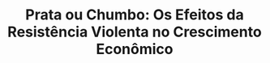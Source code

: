 ---
layout: post
title: "Prata ou Chumbo: Os Efeitos da Resistência Violenta no Crescimento Econômico"
---